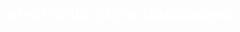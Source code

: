 # electronic-shop-dashboard
<!DOCTYPE html>
<html lang="en">
<head>
    <meta charset="UTF-8">
    <meta name="viewport" content="width=device-width, initial-scale=1.0">
    <title>Electronic Shop Dashboard</title>
    <style>
        body, html {
            height: 100%;
            margin: 0;
            font-family: Arial, sans-serif;
            color: #fff;
        }
        .bg {
            background-image: url("images/electronic6.jpeg"); /* Replace with your image path */
            height: 100%;
            background-position: center;
            background-repeat: no-repeat;
            background-size: cover;
        }
        .content {
            position: absolute;
            top: 50%;
            left: 50%;
            transform: translate(-50%, -50%);
            text-align: center;
        }
        .content h1 {
            font-size: 50px;
            margin: 0;
        }
        .content p {
            font-size: 24px;
            margin: 10px 0;
        }
        .content a {
            display: inline-block;
            margin-top: 20px;
            padding: 10px 20px;
            background-color: #5cb85c;
            color: #fff;
            text-decoration: none;
            border-radius: 4px;
            transition: background-color 0.3s ease;
        }
        .content a:hover {
            background-color: #4cae4c;
        }
        .topbar {
            position: fixed;
            top: 0;
            width: 100%;
            background-color: rgba(0, 0, 0, 0.7);
            padding: 10px;
            display: flex;
            justify-content: space-between;
            align-items: center;
            z-index: 1000;
        }
        .menu-icon {
            font-size: 24px;
            cursor: pointer;
        }
        .dropdown {
            display: none;
            position: absolute;
            top: 50px;
            right: 10px;
            background-color: rgba(0, 0, 0, 0.9);
            border-radius: 4px;
            padding: 10px;
            box-shadow: 0 0 10px rgba(0, 0, 0, 0.5);
        }
        .dropdown a {
            display: block;
            color: #fff;
            padding: 10px;
            text-decoration: none;
            transition: background-color 0.3s ease;
        }
        .dropdown a:hover {
            background-color: #575757;
        }
    </style>
    <script>
        function toggleDropdown() {
            var dropdown = document.getElementById("dropdown");
            if (dropdown.style.display === "none" || dropdown.style.display === "") {
                dropdown.style.display = "block";
            } else {
                dropdown.style.display = "none";
            }
        }

        function loadContent(page) {
            // Example: assuming page content is fetched dynamically
            var contentDiv = document.getElementById("content");
            contentDiv.innerHTML = "<h1>" + page + "</h1><p>This is the " + page + " page content.</p>";
        }
    </script>
</head>
<body>
    <div class="bg">
        <div class="topbar">
            <div class="menu-icon" onclick="toggleDropdown()">&#9776;</div>
            <div class="dropdown" id="dropdown">
                <a href="#" onclick="loadContent('Home')">Home</a>
                <a href="#" onclick="loadContent('Products')">Products</a>
                <a href="about_us.php" onclick="loadContent('About Us')">About Us</a>
                <a href="#" onclick="loadContent('Contact')">Contact</a>
                <a href="#" onclick="loadContent('Register')">Register</a>
                <a href="#" onclick="loadContent('Login')">Login</a>
            </div>
        </div>
        <div class="content" id="content">
            <h1>Welcome to Electronic Shop</h1>
            <p>Your one-stop shop for the latest electronics</p>
            <a href="#">View Products</a>
        </div>
    </div>
</body>
</html>
